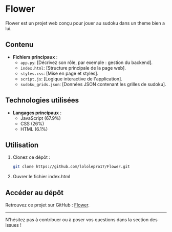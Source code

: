 
# Flower

Flower est un projet web conçu pour jouer au sudoku dans un theme bien a lui.

## Contenu

- **Fichiers principaux** :
  - `app.py`: [Décrivez son rôle, par exemple : gestion du backend].
  - `index.html`: [Structure principale de la page web].
  - `styles.css`: [Mise en page et styles].
  - `script.js`: [Logique interactive de l'application].
  - `sudoku_grids.json`: [Données JSON contenant les grilles de sudoku].

## Technologies utilisées

- **Langages principaux** :  
  - JavaScript (67.9%)  
  - CSS (26%)  
  - HTML (6.1%)

## Utilisation

1. Clonez ce dépôt :  
   ```bash
   git clone https://github.com/lololepro17/Flower.git
   ```
2. Ouvrer le fichier index.html

## Accéder au dépôt

Retrouvez ce projet sur GitHub : [Flower](https://lololepro17.github.io/Flower/).

---

N'hésitez pas à contribuer ou à poser vos questions dans la section des issues !
